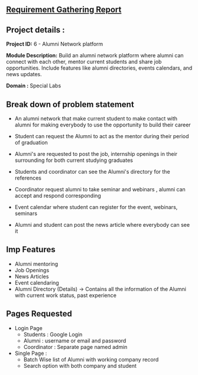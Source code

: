 
## [Requirement Gathering Report](https://docs.google.com/document/d/1YazCkWFGxgDThvjEoRTitwMpLsZVa4RSE58Gpupquf0/edit?usp=sharing)
## Project details :
 
**Project ID:** 6 - Alumni Network platform

**Module Description:** Build an alumni network platform where alumni can connect with each other, mentor current students and share job opportunities. Include features like alumni directories, events calendars, and news updates.

**Domain :** Special Labs
## Break down of problem statement 

- An alumni network that make current student to make contact with alumni for making everybody to use the opportunity to build their career 
    
- Student can request the Alumni to act as the mentor during their period of graduation
    
- Alumni's are requested to post the job, internship openings in their surrounding for both current studying graduates
    
- Students and coordinator can see the Alumni's directory for the references
    
- Coordinator request alumni to take seminar and webinars , alumni can accept and respond corresponding
    
- Event calendar where student can register for the event, webinars, seminars
    
- Alumni and student can post the news article where everybody can see it
  
## Imp Features

- Alumni mentoring
- Job Openings
- News Articles
- Event calendaring
- Alumni Directory (Details) → Contains all the information of the Alumni with current work status, past experience

## Pages Requested 

- Login Page
    - Students : Google Login
    - Alumni : username or email and password
    - Coordinator : Separate page named admin
- Single Page : 
    - Batch Wise list of Alumni with working company record
    - Search option with both company and student
    